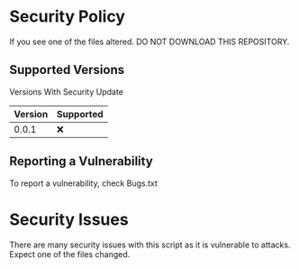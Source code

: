 # Security Policy

If you see one of the files altered. DO NOT DOWNLOAD THIS REPOSITORY.




## Supported Versions

Versions With Security Update

| Version | Supported          |
| ------- | ------------------ |
| 0.0.1   | :x:                |

## Reporting a Vulnerability

To report a vulnerability, check Bugs.txt

# Security Issues

There are many security issues with this script as it is vulnerable to attacks. Expect one of the files changed.
